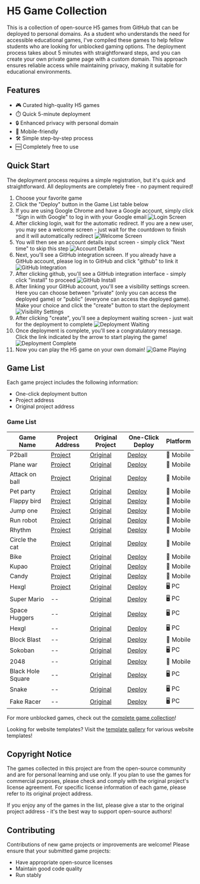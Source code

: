 # H5 Game Collection

This is a collection of open-source H5 games from GitHub that can be deployed to personal domains. As a student who understands the need for accessible educational games, I've compiled these games to help fellow students who are looking for unblocked gaming options. The deployment process takes about 5 minutes with straightforward steps, and you can create your own private game page with a custom domain. This approach ensures reliable access while maintaining privacy, making it suitable for educational environments.

## Features

- 🎮 Curated high-quality H5 games
- ⏱️ Quick 5-minute deployment
- 🔒 Enhanced privacy with personal domain
- 📱 Mobile-friendly
- 🛠️ Simple step-by-step process
- 🆓 Completely free to use

## Quick Start

The deployment process requires a simple registration, but it's quick and straightforward. All deployments are completely free - no payment required!

1. Choose your favorite game
2. Click the "Deploy" button in the Game List table below
3. If you are using Google Chrome and have a Google account, simply click "Sign in with Google" to log in with your Google email
   ![Login Screen](https://i.pinimg.com/736x/97/63/85/9763856f6911b11fc7cde045d1165d9f.jpg)
4. After clicking login, wait for the automatic redirect. If you are a new user, you may see a welcome screen - just wait for the countdown to finish and it will automatically redirect
   ![Welcome Screen](https://i.pinimg.com/736x/29/21/7c/29217c0abf64f420eca5a3935a0a45c9.jpg)
5. You will then see an account details input screen - simply click "Next time" to skip this step
   ![Account Details](https://i.pinimg.com/736x/c6/53/e1/c653e193d1ca4c1a1fd0c34a304cd5b5.jpg)
6. Next, you'll see a GitHub integration screen. If you already have a GitHub account, please log in to GitHub and click "github" to link it
   ![GitHub Integration](https://i.pinimg.com/736x/47/42/6d/47426de92aada699773055a6932cb564.jpg)
7. After clicking github, you'll see a GitHub integration interface - simply click "install" to proceed
   ![GitHub Install](https://i.pinimg.com/736x/31/88/fd/3188fdc18a30409bb235f5601054ab89.jpg)
8. After linking your GitHub account, you'll see a visibility settings screen. Here you can choose between "private" (only you can access the deployed game) or "public" (everyone can access the deployed game). Make your choice and click the "create" button to start the deployment
   ![Visibility Settings](https://i.pinimg.com/736x/8f/e0/5f/8fe05f148dc399f32727e30facfd914e.jpg)
9. After clicking "create", you'll see a deployment waiting screen - just wait for the deployment to complete
   ![Deployment Waiting](https://i.pinimg.com/736x/5c/8e/0a/5c8e0a44ad6f5195655718dd46cb40b4.jpg)
10. Once deployment is complete, you'll see a congratulatory message. Click the link indicated by the arrow to start playing the game!
    ![Deployment Complete](https://i.pinimg.com/736x/56/f1/c8/56f1c854a5f1623d2c901bc178109c73.jpg)
11. Now you can play the H5 game on your own domain!
    ![Game Playing](https://i.pinimg.com/736x/b2/c7/ef/b2c7ef348118e4e65ad84ba09e45f5c0.jpg)

## Game List

Each game project includes the following information:
- One-click deployment button
- Project address
- Original project address

### Game List

| Game Name | Project Address | Original Project | One-Click Deploy | Platform |
|-----------|----------------|------------------|-----------------|----------|
| P2ball | [Project](https://github.com/tomcomtang/p2ball) | [Original](https://github.com/channingbreeze/games/tree/master/p2ball) | [Deploy](https://edgeone.ai/pages/new?template=https://github.com/tomcomtang/p2ball&source=tomchild) | 📱 Mobile |
| Plane war | [Project](https://github.com/tomcomtang/planewar) | [Original](https://github.com/channingbreeze/games/tree/master/planewar) | [Deploy](https://edgeone.ai/pages/new?template=https://github.com/tomcomtang/planewar&source=tomchild) | 📱 Mobile |
| Attack on ball | [Project](https://github.com/tomcomtang/attackonball) | [Original](https://github.com/channingbreeze/games/tree/master/attackonball) | [Deploy](https://edgeone.ai/pages/new?template=https://github.com/tomcomtang/attackonball&source=tomchild) |📱 Mobile |
| Pet party | [Project](https://github.com/tomcomtang/petparty) | [Original](https://github.com/channingbreeze/games/tree/master/petparty) | [Deploy](https://edgeone.ai/pages/new?template=https://github.com/tomcomtang/petparty&source=tomchild) | 📱 Mobile |
| Flappy bird | [Project](https://github.com/tomcomtang/flappybird3) | [Original](https://github.com/channingbreeze/games/tree/master/flappybird3) | [Deploy](https://edgeone.ai/pages/new?template=https://github.com/tomcomtang/flappybird3&source=tomchild) | 📱 Mobile |
| Jump one | [Project](https://github.com/tomcomtang/jumpone) | [Original](https://github.com/channingbreeze/games/tree/master/jumpone) | [Deploy](https://edgeone.ai/pages/new?template=https://github.com/tomcomtang/jumpone&source=tomchild) | 📱 Mobile |
| Run robot | [Project](https://github.com/tomcomtang/runrobot) | [Original](https://github.com/channingbreeze/games/tree/master/runrobot) | [Deploy](https://edgeone.ai/pages/new?template=https://github.com/tomcomtang/runrobot&source=tomchild) | 📱 Mobile |
| Rhythm | [Project](https://github.com/tomcomtang/rhythm) | [Original](https://github.com/channingbreeze/games/tree/master/rhythm) | [Deploy](https://edgeone.ai/pages/new?template=https://github.com/tomcomtang/rhythm&source=tomchild) | 📱 Mobile |
| Circle the cat | [Project](https://github.com/tomcomtang/circle-the-cat) | [Original](https://github.com/channingbreeze/games/tree/master/shenjingmao) | [Deploy](https://edgeone.ai/pages/new?template=https://github.com/tomcomtang/circle-the-cat&source=tomchild) | 📱 Mobile |
| Bike | [Project](https://github.com/tomcomtang/bike) | [Original](https://github.com/channingbreeze/games/tree/master/bike) | [Deploy](https://edgeone.ai/pages/new?template=https://github.com/tomcomtang/bike&source=tomchild) | 📱 Mobile |
| Kupao | [Project](https://github.com/tomcomtang/kupao) | [Original](https://github.com/channingbreeze/games/tree/master/kupao) | [Deploy](https://edgeone.ai/pages/new?template=https://github.com/tomcomtang/kupao&source=tomchild) | 📱 Mobile |
| Candy | [Project](https://github.com/tomcomtang/candy) | [Original](https://github.com/channingbreeze/games/tree/master/candy) | [Deploy](https://edgeone.ai/pages/new?template=https://github.com/tomcomtang/candy&source=tomchild) | 📱 Mobile |
| Hexgl | [Project](https://github.com/tomcomtang/hexgl) | [Original](https://github.com/BKcore/HexGL) | [Deploy](https://edgeone.ai/pages/new?template=https://github.com/tomcomtang/hexgl&source=tomchild) | 🖥️ PC |
| Super Mario | -- | [Original](https://github.com/pratishshr/mario-maker) | [Deploy](https://edgeone.ai/pages/new?template=https://github.com/pratishshr/mario-maker) | 🖥️ PC |
| Space Huggers | -- | [Original](https://github.com/killedbyapixel/spacehuggers) | [Deploy](https://edgeone.ai/pages/new?template=https://github.com/killedbyapixel/spacehuggers) | 🖥️ PC |
| Hexgl | -- | [Original](https://github.com/js13kgames/bounce-back) | [Deploy](https://edgeone.ai/pages/new?template=https://github.com/tomcomtang/hexgl) | 🖥️ PC |
| Block Blast | -- | [Original](https://github.com/futzumi/block-blast) | [Deploy](https://edgeone.ai/pages/new?template=https://github.com/futzumi/block-blast) | 📱 Mobile |
| Sokoban | -- | [Original](https://github.com/alliballibaba/sokoban-level-generator) | [Deploy](https://edgeone.ai/pages/new?template=https://github.com/alliballibaba/sokoban-level-generator) | 🖥️ PC |
| 2048 | -- | [Original](https://github.com/gabrielecirulli/2048) | [Deploy](https://edgeone.ai/pages/new?template=https://github.com/gabrielecirulli/2048&project-name=game-2048) | 📱 Mobile |
| Black Hole Square | -- | [Original](https://github.com/quinten/black-hole-square) | [Deploy](https://edgeone.ai/pages/new?template=https://github.com/quinten/black-hole-square&output-directory=./public&build-command=npm%20install) | 🖥️ PC |
| Snake | -- | [Original](https://github.com/rabiroshan/snake_game) | [Deploy](https://edgeone.ai/pages/new?template=https://github.com/rabiroshan/snake_game&output-directory=./docs&project-name=snake-game) | 🖥️ PC |
| Fake Racer | -- | [Original](https://github.com/johnatas-henrique/fake-racer) | [Deploy](https://edgeone.ai/pages/new?template=https://github.com/johnatas-henrique/fake-racer&build-command=npm%20install) | 🖥️ PC |

For more unblocked games, check out the [complete game collection](https://edgeone.ai/pages/games-unblocked?source=tomchild)!

Looking for website templates? Visit the [template gallery](https://edgeone.ai/pages/templates?source_entry=tomchild) for various website templates!

## Copyright Notice

The games collected in this project are from the open-source community and are for personal learning and use only. If you plan to use the games for commercial purposes, please check and comply with the original project's license agreement. For specific license information of each game, please refer to its original project address.

If you enjoy any of the games in the list, please give a star to the original project address - it's the best way to support open-source authors!

## Contributing

Contributions of new game projects or improvements are welcome! Please ensure that your submitted game projects:
- Have appropriate open-source licenses
- Maintain good code quality
- Run stably
